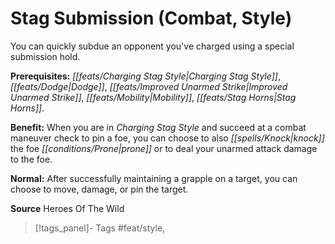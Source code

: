 ﻿---
cssclass: [feats]

---
# Stag Submission (Combat, Style)

You can quickly subdue an opponent you've charged using a special submission hold.

**Prerequisites:** _[[feats/Charging Stag Style|Charging Stag Style]]_, _[[feats/Dodge|Dodge]]_, _[[feats/Improved Unarmed Strike|Improved Unarmed Strike]]_, _[[feats/Mobility|Mobility]]_, _[[feats/Stag Horns|Stag Horns]]_.

**Benefit:** When you are in _Charging Stag Style_ and succeed at a combat maneuver check to pin a foe, you can choose to also _[[spells/Knock|knock]]_ the foe _[[conditions/Prone|prone]]_ or to deal your unarmed attack damage to the foe.

**Normal:** After successfully maintaining a grapple on a target, you can choose to move, damage, or pin the target.

**Source** Heroes Of The Wild
>[!tags_panel]- Tags
> #feat/style, 